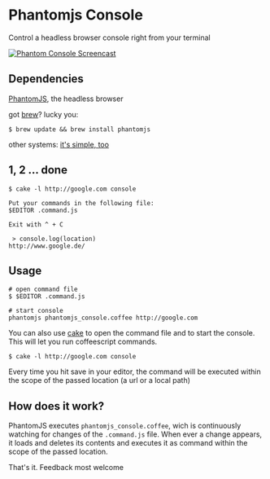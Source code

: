 Phantomjs Console
===================

Control a headless browser console right from your terminal

[![Phantom Console Screencast](//cloud.github.com/downloads/gr2m/phantomjs-console/phantom-console-screencast.png)](//cloud.github.com/downloads/gr2m/phantomjs-console/phantom-console-screencast.mov)

Dependencies
--------------

[PhantomJS](https://github.com/ariya/phantomjs), the headless browser

got [brew](https://github.com/mxcl/homebrew)? lucky you:

```
$ brew update && brew install phantomjs
```

other systems: [it's simple, too](http://phantomjs.org/download.html)


1, 2 ... done
---------------

```
$ cake -l http://google.com console

Put your commands in the following file:
$EDITOR .command.js

Exit with ^ + C

 > console.log(location)
http://www.google.de/
```


Usage
-------

```
# open command file
$ $EDITOR .command.js 

# start console
phantomjs phantomjs_console.coffee http://google.com
```

You can also use [cake](http://jashkenas.github.com/coffee-script/documentation/docs/cake.html) to open the command file and to start the console. This will let you run coffeescript commands.

```
$ cake -l http://google.com console
```

Every time you hit save in your editor, the command will be executed within the scope of the passed location (a url or a local path)



How does it work?
-------------------

PhantomJS executes `phantomjs_console.coffee`, wich is continuously watching for changes of the `.command.js` file. When ever a change appears, it loads and deletes its contents and executes it as command within the scope of the passed location.

That's it. Feedback most welcome